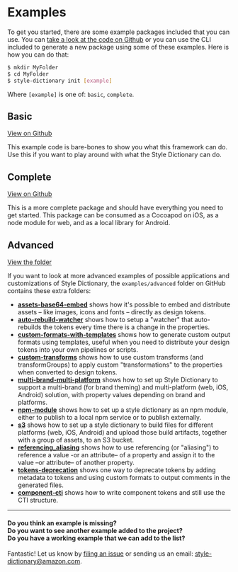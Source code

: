 # Examples

To get you started, there are some example packages included that you can use. You can [take a look at the code on Github](https://github.com/amzn/style-dictionary/tree/master/examples/) or you can use the CLI included to generate a new package using some of these examples. Here is how you can do that:

```bash
$ mkdir MyFolder
$ cd MyFolder
$ style-dictionary init [example]
```

Where `[example]` is one of: `basic`, `complete`.

## Basic
[View on Github](https://github.com/amzn/style-dictionary/tree/master/examples/basic)

This example code is bare-bones to show you what this framework can do. Use this if you want to play around with what the Style Dictionary can do.


## Complete
[View on Github](https://github.com/amzn/style-dictionary/tree/master/examples/complete)

This is a more complete package and should have everything you need to get started. This package can be consumed as a Cocoapod on iOS, as a node module for web, and as a local library for Android.

## Advanced
[View the folder](https://github.com/amzn/style-dictionary/tree/master/examples/advanced)

If you want to look at more advanced examples of possible applications and customizations of Style Dictionary, the `examples/advanced` folder on GitHub contains these extra folders:

* [**assets-base64-embed**](https://github.com/amzn/style-dictionary/tree/master/examples/advanced/assets-base64-embed) shows how it's possible to embed and distribute assets – like images, icons and fonts – directly as design tokens.
* [**auto-rebuild-watcher**](https://github.com/amzn/style-dictionary/tree/master/examples/advanced/auto-rebuild-watcher) shows how to setup a "watcher" that auto-rebuilds the tokens every time there is a change in the properties.
* [**custom-formats-with-templates**](https://github.com/amzn/style-dictionary/tree/master/examples/advanced/custom-formats-with-templates) shows how to generate custom output formats using templates, useful when you need to distribute your design tokens into your own pipelines or scripts.
* [**custom-transforms**](https://github.com/amzn/style-dictionary/tree/master/examples/advanced/custom-transforms) shows how to use custom transforms (and transformGroups) to apply custom "transformations" to the properties when converted to design tokens.
* [**multi-brand-multi-platform**](https://github.com/amzn/style-dictionary/tree/master/examples/advanced/multi-brand-multi-platform) shows how to set up Style Dictionary to support a multi-brand (for brand theming) and multi-platform (web, iOS, Android) solution, with property values depending on brand and platforms.
* [**npm-module**](https://github.com/amzn/style-dictionary/tree/master/examples/advanced/npm-module) shows how to set up a style dictionary as an npm module, either to publish to a local npm service or to publish externally.
* [**s3**](https://github.com/amzn/style-dictionary/tree/master/examples/advanced/s3) shows how to set up a style dictionary to build files for different platforms (web, iOS, Android) and upload those build artifacts, together with a group of assets, to an S3 bucket.
* [**referencing_aliasing**](https://github.com/amzn/style-dictionary/tree/master/examples/advanced/referencing_aliasing) shows how to use referencing (or "aliasing") to reference a value -or an attribute– of a property and assign it to the value –or attribute– of another property.
* [**tokens-deprecation**](https://github.com/amzn/style-dictionary/tree/master/examples/advanced/tokens-deprecation) shows one way to deprecate tokens by adding metadata to tokens and using custom formats to output comments in the generated files.
* [**component-cti**](https://github.com/amzn/style-dictionary/tree/master/examples/advanced/component-cti) shows how to write component tokens and still use the CTI structure.

---

#### Do you think an example is missing?<br/>Do you want to see another example added to the project?<br/>Do you have a working example that we can add to the list?

Fantastic! Let us know by [filing an issue](https://github.com/amzn/style-dictionary/issues) or sending us an email: style-dictionary@amazon.com.
